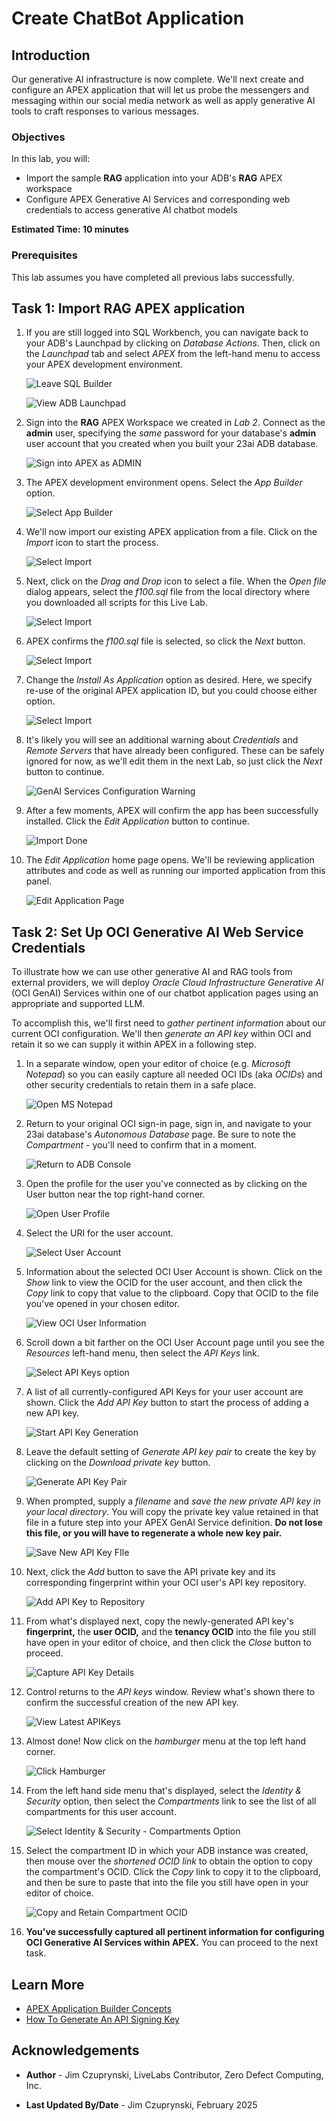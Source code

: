 # Create ChatBot Application

## Introduction

Our generative AI infrastructure is now complete. We'll next create and configure an APEX application that will let us probe the messengers and messaging within our social media network as well as apply generative AI tools to craft responses to various messages.

### Objectives

In this lab, you will:

- Import the sample **RAG** application into your ADB's **RAG** APEX workspace
- Configure APEX Generative AI Services and corresponding web credentials to access generative AI chatbot models

**Estimated Time: 10 minutes**

### Prerequisites

This lab assumes you have completed all previous labs successfully.

## Task 1: Import RAG APEX application

1. If you are still logged into SQL Workbench, you can navigate back to your ADB's Launchpad by clicking on *Database Actions*. Then, click on the *Launchpad* tab and select *APEX* from the left-hand menu to access your APEX development environment.

    ![Leave SQL Builder](images/sdw-leave-sql.png)

    ![View ADB Launchpad](images/sdw-launchpad-apex.png)

2. Sign into the **RAG** APEX Workspace we created in *Lab 2*. Connect as the **admin** user, specifying the *same* password for your database's **admin** user account that you created when you built your 23ai ADB database.

    ![Sign into APEX as ADMIN](images/apex-login.png)

3. The APEX development environment opens. Select the *App Builder* option.

    ![Select App Builder](images/apex-app-builder.png)


4. We'll now import our existing APEX application from a file. Click on the *Import* icon to start the process.

    ![Select Import](images/start-import.png)

5. Next, click on the *Drag and Drop* icon to select a file. When the *Open file* dialog appears, select the *f100.sql* file from the local directory where you downloaded all scripts for this Live Lab.

    ![Select Import](images/pick-import-file.png)

6. APEX confirms the *f100.sql* file is selected, so click the *Next* button.

    ![Select Import](images/import-file-selected.png)

7. Change the *Install As Application* option as desired. Here, we specify re-use of the original APEX application ID, but you could choose either option.

    ![Select Import](images/complete-file-import.png)

8. It's likely you will see an additional warning about *Credentials* and *Remote Servers* that have already been configured. These can be safely ignored for now, as we'll edit them in the next Lab, so just click the *Next* button to continue. 

    ![GenAI Services Configuration Warning](images/ocigenai-reminders.png)

9. After a few moments, APEX will confirm the app has been successfully installed. Click the *Edit Application* button to continue.

    ![Import Done](images/app-install-done.png)

10. The *Edit Application* home page opens. We'll be reviewing application attributes and code as well as running our imported application from this panel.

    ![Edit Application Page](images/edit-app-home-page.png)

## Task 2: Set Up OCI Generative AI Web Service Credentials
To illustrate how we can use other generative AI and RAG tools from external providers, we will deploy *Oracle Cloud Infrastructure Generative AI* (OCI GenAI) Services within one of our chatbot application pages using an appropriate and supported LLM. 

To accomplish this, we'll first need to *gather pertinent information* about our current OCI configuration. We'll then *generate an API key* within OCI and retain it so we can supply it within APEX in a following step.

1. In a separate window, open your editor of choice (e.g. *Microsoft Notepad*) so you can easily capture all needed OCI IDs (aka *OCIDs*) and other security credentials to retain them in a safe place.

    ![Open MS Notepad](images/open-notepad.png)

2. Return to your original OCI sign-in page, sign in, and navigate to your 23ai database's *Autonomous Database* page. Be sure to note the *Compartment* - you'll need to confirm that in a moment.

    ![Return to ADB Console](images/return-to-adb-console.png)

3. Open the profile for the user you've connected as by clicking on the User button near the top right-hand corner.

    ![Open User Profile](images/open-user-profile.png)

4. Select the URI for the user account.

    ![Select User Account](images/select-user.png)

5. Information about the selected OCI User Account is shown. Click on the *Show* link to view the OCID for the user account, and then click the *Copy* link to copy that value to the clipboard. Copy that OCID to the file you've opened in your chosen editor.

    ![View OCI User Information](images/show-copy-ocid-user.png)

6. Scroll down a bit farther on the OCI User Account page until you see the *Resources* left-hand menu, then select the *API Keys* link.

    ![Select API Keys option](images/select-api-keys.png)

7. A list of all currently-configured API Keys for your user account are shown. Click the *Add API Key* button to start the process of adding a new API key.

    ![Start API Key Generation](images/view-existing-api-keys.png)

8. Leave the default setting of *Generate API key pair* to create the key by clicking on the *Download private key* button. 

    ![Generate API Key Pair](images/create-new-api-key.png)

9. When prompted, supply a *filename* and *save the new private API key in your local directory*. You will copy the private key value retained in that file in a future step into your APEX GenAI Service definition. **Do not lose this file, or you will have to regenerate a whole new key pair.**

    ![Save New API Key FIle](images/download-new-api-key.png)

10. Next, click the *Add* button to save the API private key and its corresponding fingerprint within your OCI user's API key repository.

    ![Add API Key to Repository](images/save-new-api-key.png)

11. From what's displayed next, copy the newly-generated API key's **fingerprint,** the **user OCID,** and the **tenancy OCID** into the file you still have open in your editor of choice, and then click the *Close* button to proceed.

    ![Capture API Key Details](images/capture-api-key-details.png)

12. Control returns to the *API keys* window. Review what's shown there to confirm the successful creation of the new API key.

    ![View Latest APIKeys](images/view-latest-api-keys.png)

13. Almost done! Now click on the *hamburger* menu at the top left hand corner.

    ![Click Hamburger](images/click-on-hamburger.png)

14. From the left hand side menu that's displayed, select the *Identity & Security* option, then select the *Compartments* link to see the list of all compartments for this user account.

    ![Select Identity & Security - Compartments Option](images/select-identity-and-security.png)

15. Select the compartment ID in which your ADB instance was created, then mouse over the *shortened OCID link* to obtain the option to copy the compartment's OCID. Click the *Copy* link to copy it to the clipboard, and then be sure to paste that into the file you still have open in your editor of choice.

    ![Copy and Retain Compartment OCID](images/copy-compartment-ocid.png)

16. **You've successfully captured all pertinent information for configuring OCI Generative AI Services within APEX.** You can proceed to the next task. 
## Learn More
* [APEX Application Builder Concepts](https://docs.oracle.com/en/database/oracle/apex/24.1/htmdb/application-builder-concepts.html)
* [How To Generate An API Signing Key](https://docs.oracle.com/en-us/iaas/Content/API/Concepts/apisigningkey.htm)

## Acknowledgements
- **Author** - Jim Czuprynski, LiveLabs Contributor, Zero Defect Computing, Inc. 
* **Last Updated By/Date** - Jim Czuprynski, February 2025